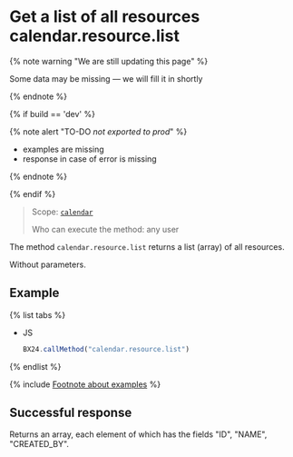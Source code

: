 # Get a list of all resources calendar.resource.list

{% note warning "We are still updating this page" %}

Some data may be missing — we will fill it in shortly

{% endnote %}

{% if build == 'dev' %}

{% note alert "TO-DO _not exported to prod_" %}

- examples are missing
- response in case of error is missing

{% endnote %}

{% endif %}

> Scope: [`calendar`](../scopes/permissions.md)
>
> Who can execute the method: any user

The method `calendar.resource.list` returns a list (array) of all resources.

Without parameters.

## Example

{% list tabs %}

- JS

    ```js
    BX24.callMethod("calendar.resource.list")
    ```

{% endlist %}

{% include [Footnote about examples](../../_includes/examples.md) %}

## Successful response

Returns an array, each element of which has the fields "ID", "NAME", "CREATED_BY".